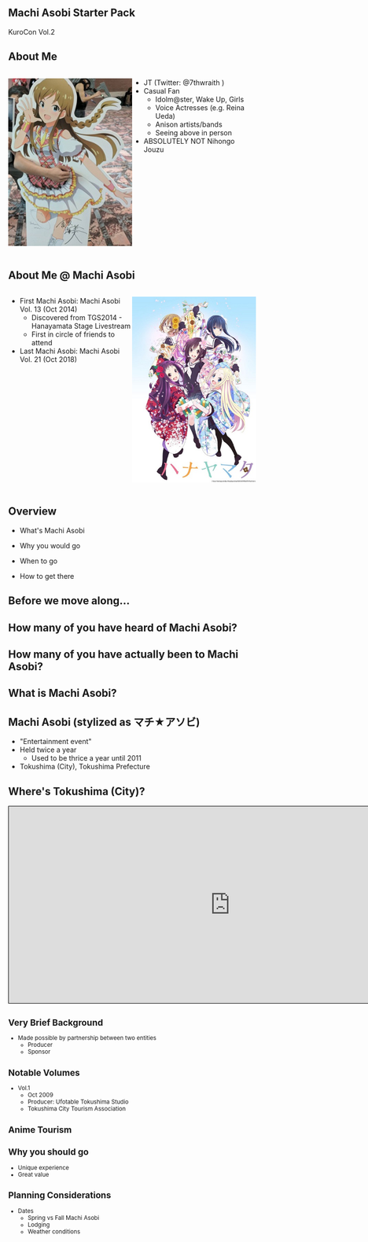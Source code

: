 ## Machi Asobi Starter Pack
KuroCon Vol.2



## About Me

<style>
.container{
    display: flex;
}
.col{
    flex: 1;
}
</style>

<div class="container">

<div class="col">

![](img/about-me.jpg)

</div>

<div class="col">

* JT (Twitter: @7thwraith )  <!-- .element: class="fragment" data-fragment-index="1" -->
* Casual Fan  <!-- .element: class="fragment" data-fragment-index="2" -->
    * Idolm@ster, Wake Up, Girls  <!-- .element: class="fragment" data-fragment-index="3" -->
    * Voice Actresses (e.g. Reina Ueda) <!-- .element: class="fragment" data-fragment-index="4" -->
    * Anison artists/bands     <!-- .element: class="fragment" data-fragment-index="5" -->
    * Seeing above in person    <!-- .element: class="fragment" data-fragment-index="6" -->
* ABSOLUTELY NOT Nihongo Jouzu   <!-- .element: class="fragment" data-fragment-index="7" -->

</div>

</div>


## About Me @ Machi Asobi
<style>
.container{
    display: flex;
}
.col{
    flex: 1;
}
</style>

<div class="container">

<div class="col">

* First Machi Asobi: Machi Asobi Vol. 13 (Oct 2014) <!-- .element: class="fragment" data-fragment-index="1" -->
    * Discovered from TGS2014 - Hanayamata Stage Livestream <!-- .element: class="fragment" data-fragment-index="2" -->
    * First in circle of friends to attend <!-- .element: class="fragment" data-fragment-index="3" -->
* Last Machi Asobi: Machi Asobi Vol.  21 (Oct 2018) <!-- .element: class="fragment" data-fragment-index="4" -->
</div>

<div class="col">

![](img/hnayamata.jpg)

</div>

</div>




## Overview
* What's Machi Asobi

* Why you would go

* When to go

* How to get there




## Before we move along...


## How many of you have heard of Machi Asobi?


## How many of you have actually been to Machi Asobi?



## What is Machi Asobi?


## Machi Asobi (stylized as マチ★アソビ)
* "Entertainment event"
* Held twice a year
    * Used to be thrice a year until 2011
* Tokushima (City), Tokushima Prefecture


## Where's Tokushima (City)?

<iframe width="900" height="400" frameborder="0" scrolling="no" marginheight="0" marginwidth="0" src="https://www.openstreetmap.org/export/embed.html?bbox=134.35283660888675%2C33.92826330143173%2C134.806022644043%2C34.179145513780455&amp;layer=transportmap" style="border: 1px solid black"></iframe><br/><small>


## Very Brief Background
* Made possible by partnership between two entities
    * Producer
    * Sponsor


    
## Notable Volumes
* Vol.1
    * Oct 2009
    * Producer: Ufotable Tokushima Studio
    * Tokushima City Tourism Association


## Anime Tourism



## Why you should go
* Unique experience
* Great value




## Planning Considerations
* Dates
    * Spring vs Fall Machi Asobi
    * Lodging
    * Weather conditions
